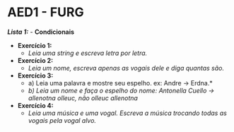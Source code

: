 # AED1 - FURG 

***Lista 1:*** - **Condicionais**
- **Exercício 1:**
  - *Leia uma string e escreva letra por letra.*
- **Exercício 2:**
  - *Leia um nome, escreva apenas as vogais dele e diga quantas são.*
- **Exercício 3:**
  - a) Leia uma palavra e mostre seu espelho. ex: Andre -> Erdna.*
  - *b) Leia um nome e faça o espelho do nome: Antonella Cuello -> allenotna olleuc, não olleuc allenotna*
- **Exercício 4:**
  - *Leia uma música e uma vogal. Escreva a música trocando todas as vogais pela vogal alvo.*
